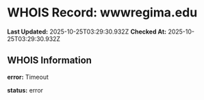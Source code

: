 # WHOIS Record: wwwregima.edu

**Last Updated:** 2025-10-25T03:29:30.932Z
**Checked At:** 2025-10-25T03:29:30.932Z

## WHOIS Information

**error:** Timeout

**status:** error

